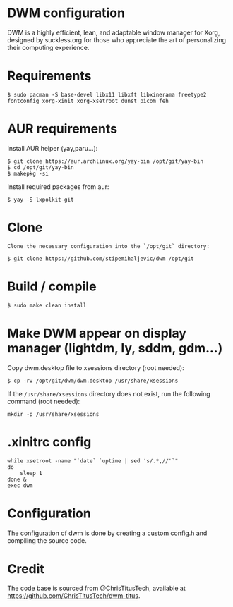 # DWM configuration
DWM is a highly efficient, lean, and adaptable window manager for Xorg, designed by suckless.org for those who appreciate the art of personalizing their computing experience.

# Requirements
    $ sudo pacman -S base-devel libx11 libxft libxinerama freetype2 fontconfig xorg-xinit xorg-xsetroot dunst picom feh

# AUR requirements
Install AUR helper (yay,paru...):

    $ git clone https://aur.archlinux.org/yay-bin /opt/git/yay-bin
    $ cd /opt/git/yay-bin
    $ makepkg -si

Install required packages from aur:

    $ yay -S lxpolkit-git

# Clone
    Clone the necessary configuration into the `/opt/git` directory:

    $ git clone https://github.com/stipemihaljevic/dwm /opt/git

# Build / compile
    $ sudo make clean install

# Make DWM appear on display manager (lightdm, ly, sddm, gdm...)
Copy dwm.desktop file to xsessions directory (root needed):

    $ cp -rv /opt/git/dwm/dwm.desktop /usr/share/xsessions


If the `/usr/share/xsessions` directory does not exist, run the following command (root needed):

    mkdir -p /usr/share/xsessions

# .xinitrc config

    while xsetroot -name "`date` `uptime | sed 's/.*,//'`"
    do
    	sleep 1
    done &
    exec dwm

# Configuration
The configuration of dwm is done by creating a custom config.h
and compiling the source code.

# Credit
The code base is sourced from @ChrisTitusTech, available at https://github.com/ChrisTitusTech/dwm-titus.
